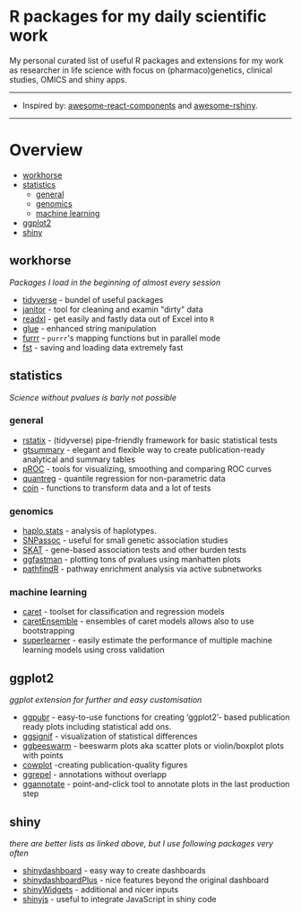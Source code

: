 # R packages for my daily scientific work <!-- omit in toc -->


My personal curated list of useful R packages and extensions for my work as researcher in life science with focus on (pharmaco)genetics, clinical studies, OMICS and shiny apps.  


<hr>

- Inspired by: [awesome-react-components](https://github.com/nanxstats/awesome-shiny-extensions) and [awesome-rshiny](https://github.com/grabear/awesome-rshiny).

<hr>

# Overview

- [workhorse](#workhorses)
- [statistics](#statistics)
  - [general](#general)
  - [genomics](#genomics)
  - [machine learning](#machine-learning)
- [ggplot2](#ggplot)
- [shiny](#shiny)

## workhorse

*Packages I load in the beginning of almost every session*

- [tidyverse](https://www.tidyverse.org/) - bundel of useful packages
- [janitor](https://cran.r-project.org/web/packages/janitor/index.html) - tool for cleaning and examin "dirty" data 
- [readxl](https://readxl.tidyverse.org/) - get easily and fastly data out of Excel into `R`
- [glue](https://glue.tidyverse.org/) - enhanced string manipulation
- [furrr](https://furrr.futureverse.org/) - `purrr`'s mapping functions but in parallel mode
- [fst](https://www.fstpackage.org) - saving and loading data extremely fast


## statistics

*Science without pvalues is barly not possible*

### general

- [rstatix](https://github.com/kassambara/rstatix) - (tidyverse) pipe-friendly framework for basic statistical tests
- [gtsummary](https://www.danieldsjoberg.com/gtsummary/) - elegant and flexible way to create publication-ready analytical and summary tables
- [pROC](https://cran.r-project.org/web/packages/pROC/pROC.pdf) - tools for visualizing, smoothing and comparing ROC curves
- [quantreg](https://cran.r-project.org/web/packages/quantreg/index.html) - quantile regression for non-parametric data
- [coin](https://cran.r-project.org/web/packages/coin/index.html) - functions to transform data and a lot of tests 

### genomics

- [haplo.stats](https://cran.r-project.org/web/packages/haplo.stats/index.html) - analysis of haplotypes.
- [SNPassoc](https://cran.r-project.org/web/packages/SNPassoc/index.html) - useful for small genetic association studies
- [SKAT](https://cran.r-project.org/web/packages/SKAT/index.html) - gene-based association tests and other burden tests
- [ggfastman](https://github.com/roman-tremmel/ggfastman) - plotting tons of pvalues using manhatten plots
- [pathfindR](https://github.com/egeulgen/pathfindR) - pathway enrichment analysis via active subnetworks

### machine learning

- [caret](https://topepo.github.io/caret/) - toolset for classification and regression models
- [caretEnsemble](https://cran.r-project.org/web/packages/caretEnsemble/vignettes/caretEnsemble-intro.html) - ensembles of caret models allows also to use bootstrapping
- [superlearner](https://cran.r-project.org/web/packages/SuperLearner/vignettes/Guide-to-SuperLearner.html) - easily estimate the performance of multiple machine learning models using cross validation



## ggplot2

*ggplot extension for further and easy customisation*

- [ggpubr](https://rpkgs.datanovia.com/ggpubr) - easy-to-use functions for creating ‘ggplot2’- based publication ready plots including statistical add ons.
- [ggsignif](https://cran.r-project.org/web/packages/ggsignif/vignettes/intro.html) - visualization of statistical differences
- [ggbeeswarm](https://github.com/eclarke/ggbeeswarm) - beeswarm plots aka scatter plots or violin/boxplot plots with points
- [cowplot](https://cran.r-project.org/web/packages/cowplot/vignettes/introduction.html#:~:text=The%20cowplot%20package%20is%20a,or%20mix%20plots%20with%20images.) -creating publication-quality figures
- [ggrepel](https://cran.r-project.org/web/packages/ggrepel/vignettes/ggrepel.html) - annotations without overlapp
- [ggannotate](https://github.com/MattCowgill/ggannotate) - point-and-click tool to annotate plots in the last production step


## shiny

*there are better lists as linked above, but I use following packages very often*

- [shinydashboard](https://rstudio.github.io/shinydashboard/) - easy way to create dashboards
- [shinydashboardPlus](https://rinterface.github.io/shinydashboardPlus/) - nice features beyond the original dashboard
- [shinyWidgets](https://github.com/dreamRs/shinyWidgets) - additional and nicer inputs
- [shinyjs](https://deanattali.com/shinyjs/) - useful to integrate JavaScript in shiny code 
